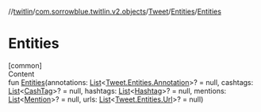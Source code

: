 //[twitlin](../../../index.md)/[com.sorrowblue.twitlin.v2.objects](../../index.md)/[Tweet](../index.md)/[Entities](index.md)/[Entities](-entities.md)



# Entities  
[common]  
Content  
fun [Entities](-entities.md)(annotations: [List](https://kotlinlang.org/api/latest/jvm/stdlib/kotlin.collections/-list/index.html)<[Tweet.Entities.Annotation](-annotation/index.md)>? = null, cashtags: [List](https://kotlinlang.org/api/latest/jvm/stdlib/kotlin.collections/-list/index.html)<[CashTag](../../-cash-tag/index.md)>? = null, hashtags: [List](https://kotlinlang.org/api/latest/jvm/stdlib/kotlin.collections/-list/index.html)<[Hashtag](../../-hashtag/index.md)>? = null, mentions: [List](https://kotlinlang.org/api/latest/jvm/stdlib/kotlin.collections/-list/index.html)<[Mention](../../-mention/index.md)>? = null, urls: [List](https://kotlinlang.org/api/latest/jvm/stdlib/kotlin.collections/-list/index.html)<[Tweet.Entities.Url](-url/index.md)>? = null)  



